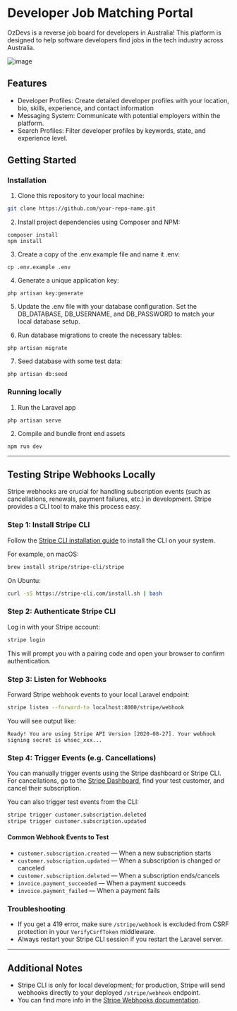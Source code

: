 # Developer Job Matching Portal

OzDevs is a reverse job board for developers in Australia! This platform is designed to help software developers find jobs in the tech industry across Australia.

![image](https://github.com/user-attachments/assets/a278ec07-6c2e-43a2-9887-1a188abf740b)

## Features

- Developer Profiles: Create detailed developer profiles with your location, bio, skills, experience, and contact information
- Messaging System: Communicate with potential employers within the platform.
- Search Profiles: Filter developer profiles by keywords, state, and experience level.

## Getting Started

### Installation

1. Clone this repository to your local machine:

```sh
git clone https://github.com/your-repo-name.git
```        

2. Install project dependencies using Composer and NPM:

```
composer install
npm install
```

3. Create a copy of the .env.example file and name it .env:

```
cp .env.example .env
```

4. Generate a unique application key:
   
```
php artisan key:generate
```

5. Update the .env file with your database configuration. Set the DB_DATABASE, DB_USERNAME, and DB_PASSWORD to match your local database setup.
   
6. Run database migrations to create the necessary tables:
   
```
php artisan migrate
```

7. Seed database with some test data:
   
```
php artisan db:seed
```

### Running locally

1. Run the Laravel app

```
php artisan serve
```

2. Compile and bundle front end assets

```
npm run dev
```

---

## Testing Stripe Webhooks Locally

Stripe webhooks are crucial for handling subscription events (such as cancellations, renewals, payment failures, etc.) in development. Stripe provides a CLI tool to make this process easy.

### Step 1: Install Stripe CLI

Follow the [Stripe CLI installation guide](https://stripe.com/docs/stripe-cli#install) to install the CLI on your system.

For example, on macOS:
```sh
brew install stripe/stripe-cli/stripe
```
On Ubuntu:
```sh
curl -sS https://stripe-cli.com/install.sh | bash
```

### Step 2: Authenticate Stripe CLI

Log in with your Stripe account:
```sh
stripe login
```
This will prompt you with a pairing code and open your browser to confirm authentication.

### Step 3: Listen for Webhooks

Forward Stripe webhook events to your local Laravel endpoint:
```sh
stripe listen --forward-to localhost:8000/stripe/webhook
```
You will see output like:
```
Ready! You are using Stripe API Version [2020-08-27]. Your webhook signing secret is whsec_xxx...
```

### Step 4: Trigger Events (e.g. Cancellations)

You can manually trigger events using the Stripe dashboard or Stripe CLI.  
For cancellations, go to the [Stripe Dashboard](https://dashboard.stripe.com/test/customers), find your test customer, and cancel their subscription.

You can also trigger test events from the CLI:
```sh
stripe trigger customer.subscription.deleted
stripe trigger customer.subscription.updated
```

#### **Common Webhook Events to Test**
- `customer.subscription.created` — When a new subscription starts
- `customer.subscription.updated` — When a subscription is changed or canceled
- `customer.subscription.deleted` — When a subscription ends/cancels
- `invoice.payment_succeeded` — When a payment succeeds
- `invoice.payment_failed` — When a payment fails

### Troubleshooting

- If you get a 419 error, make sure `/stripe/webhook` is excluded from CSRF protection in your `VerifyCsrfToken` middleware.
- Always restart your Stripe CLI session if you restart the Laravel server.

---

## Additional Notes

- Stripe CLI is only for local development; for production, Stripe will send webhooks directly to your deployed `/stripe/webhook` endpoint.
- You can find more info in the [Stripe Webhooks documentation](https://stripe.com/docs/webhooks).
